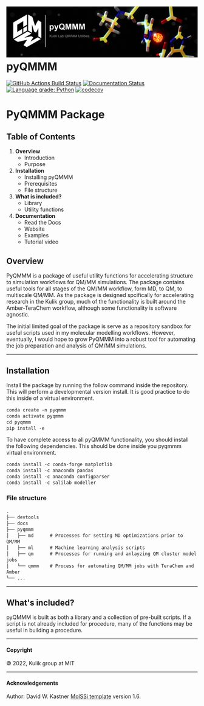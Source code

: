 ![Graphical Summary of README](docs/_static/header.jpg)
pyQMMM
==============================
[//]: # (Badges)
[![GitHub Actions Build Status](https://github.com/davidkastner/pyqmmm/workflows/CI/badge.svg)](https://github.com/davidkastner/pyqmmm/actions?query=workflow%3ACI)
[![Documentation Status](https://readthedocs.org/projects/pyqmmm/badge/?version=latest)](https://pyqmmm.readthedocs.io/en/latest/?badge=latest)
[![Language grade: Python](https://img.shields.io/lgtm/grade/python/g/davidkastner/pyQMMM.svg?logo=lgtm&logoWidth=18)](https://lgtm.com/projects/g/davidkastner/pyQMMM/context:python)
[![codecov](https://codecov.io/gh/davidkastner/pyQMMM/branch/master/graph/badge.svg)](https://codecov.io/gh/davidkastner/pyQMMM/branch/master)

# PyQMMM Package
## Table of Contents
1. **Overview**
    * Introduction
    * Purpose
2. **Installation**
    * Installing pyQMMM
    * Prerequisites
    * File structure
3. **What is included?**
    * Library
    * Utility functions
4. **Documentation**
    * Read the Docs
    * Website
    * Examples
    * Tutorial video


## Overview
PyQMMM is a package of useful utility functions for accelerating structure to simulation workflows for QM/MM simulations. 
The package contains useful tools for all stages of the QM/MM workflow, form MD, to QM, to multiscale QM/MM.
As the package is designed spcifically for accelerating research in the Kulik group, 
much of the functionality is built around the Amber-TeraChem workflow, 
although some functionality is software agnostic. 

The initial limited goal of the package is serve as a repository sandbox for useful scripts used in my molecular modelling workflows.
However, eventually, I would hope to grow PyQMMM into a robust tool for automating the job preparation and analysis of QM/MM simulations.

---

## Installation
Install the package by running the follow command inside the repository. 
This will perform a developmental version install. 
It is good practice to do this inside of a virtual environment.

```
conda create -n pyqmmm
conda activate pyqmmm
cd pyqmmm
pip install -e
```

To have complete access to all pyQMMM functionality, you should install the following dependencies. 
This should be done inside you pyqmmm virtual environment. 

```
conda install -c conda-forge matplotlib
conda install -c anaconda pandas
conda install -c anaconda configparser
conda install -c salilab modeller
```

### File structure

```
.
├── devtools
├── docs
├── pyqmmm
│   ├── md      # Processes for setting MD optimizations prior to QM/MM
│   ├── ml      # Machine learning analysis scripts
│   ├── qm      # Processes for running and anlayzing QM cluster model jobs 
│   └── qmmm    # Process for automating QM/MM jobs with TeraChem and Amber
└── ...
```

---

## What's included?
pyQMMM is built as both a library and a collection of pre-built scripts.
If a script is not already included for procedure, many of the functions may be useful in building a procedure.


---

#### Copyright

&copy; 2022,  Kulik group at MIT

---

#### Acknowledgements
Author: David W. Kastner
[MolSSi template](https://github.com/molssi/cookiecutter-cms) version 1.6.
